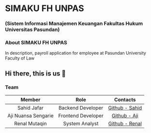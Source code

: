 # SIMAKU FH UNPAS
### (Sistem Informasi Manajemen Keuangan Fakultas Hukum Universitas Pasundan)



### About SIMAKU FH UNPAS 
In description, payroll application for employee at Pasundan University Faculty of Law

## Hi there, this is us 👋

### Team
|         Member                |                Role                        |                           Contacts                        |
| :--------------------:        | :----------------------------------------: | :--------------------------------------------------------------------------------------------------------: |
|  Sahid Jafar          |       Backend Developer      |        [Github - Sahid](https://github.com/SahidJafar)        |
|  Aji Nuansa Sengarie          |        Frontend Developer      |        [Github - Aji](https://github.com/ansengarie)        |
|  Renal Mutaqin        |       System Analyst      |        [Github - Renal](https://github.com/RenalMutaqin)        |





